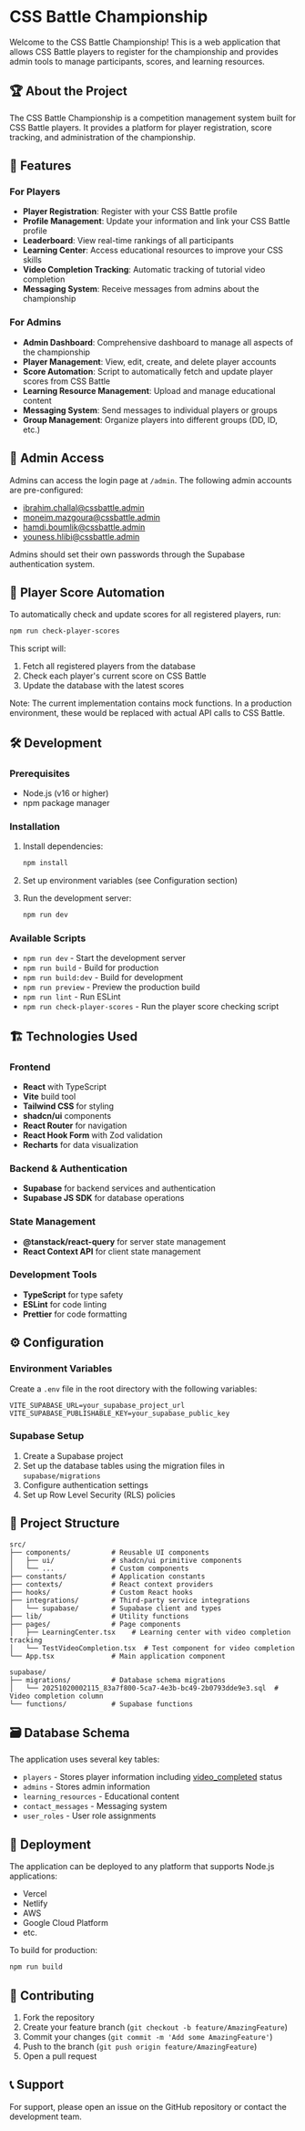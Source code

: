 # CSS Battle Championship

Welcome to the CSS Battle Championship! This is a web application that allows CSS Battle players to register for the championship and provides admin tools to manage participants, scores, and learning resources.

## 🏆 About the Project

The CSS Battle Championship is a competition management system built for CSS Battle players. It provides a platform for player registration, score tracking, and administration of the championship.

## 🌟 Features

### For Players
- **Player Registration**: Register with your CSS Battle profile
- **Profile Management**: Update your information and link your CSS Battle profile
- **Leaderboard**: View real-time rankings of all participants
- **Learning Center**: Access educational resources to improve your CSS skills
- **Video Completion Tracking**: Automatic tracking of tutorial video completion
- **Messaging System**: Receive messages from admins about the championship

### For Admins
- **Admin Dashboard**: Comprehensive dashboard to manage all aspects of the championship
- **Player Management**: View, edit, create, and delete player accounts
- **Score Automation**: Script to automatically fetch and update player scores from CSS Battle
- **Learning Resource Management**: Upload and manage educational content
- **Messaging System**: Send messages to individual players or groups
- **Group Management**: Organize players into different groups (DD, ID, etc.)

## 🔐 Admin Access

Admins can access the login page at `/admin`. The following admin accounts are pre-configured:
- ibrahim.challal@cssbattle.admin
- moneim.mazgoura@cssbattle.admin
- hamdi.boumlik@cssbattle.admin
- youness.hlibi@cssbattle.admin

Admins should set their own passwords through the Supabase authentication system.

## 🤖 Player Score Automation

To automatically check and update scores for all registered players, run:

```bash
npm run check-player-scores
```

This script will:
1. Fetch all registered players from the database
2. Check each player's current score on CSS Battle
3. Update the database with the latest scores

Note: The current implementation contains mock functions. In a production environment, these would be replaced with actual API calls to CSS Battle.

## 🛠️ Development

### Prerequisites
- Node.js (v16 or higher)
- npm package manager

### Installation

1. Install dependencies:
   ```bash
   npm install
   ```

2. Set up environment variables (see Configuration section)

3. Run the development server:
   ```bash
   npm run dev
   ```

### Available Scripts

- `npm run dev` - Start the development server
- `npm run build` - Build for production
- `npm run build:dev` - Build for development
- `npm run preview` - Preview the production build
- `npm run lint` - Run ESLint
- `npm run check-player-scores` - Run the player score checking script

## 🏗️ Technologies Used

### Frontend
- **React** with TypeScript
- **Vite** build tool
- **Tailwind CSS** for styling
- **shadcn/ui** components
- **React Router** for navigation
- **React Hook Form** with Zod validation
- **Recharts** for data visualization

### Backend & Authentication
- **Supabase** for backend services and authentication
- **Supabase JS SDK** for database operations

### State Management
- **@tanstack/react-query** for server state management
- **React Context API** for client state management

### Development Tools
- **TypeScript** for type safety
- **ESLint** for code linting
- **Prettier** for code formatting

## ⚙️ Configuration

### Environment Variables

Create a `.env` file in the root directory with the following variables:

```env
VITE_SUPABASE_URL=your_supabase_project_url
VITE_SUPABASE_PUBLISHABLE_KEY=your_supabase_public_key
```

### Supabase Setup

1. Create a Supabase project
2. Set up the database tables using the migration files in `supabase/migrations`
3. Configure authentication settings
4. Set up Row Level Security (RLS) policies

## 📁 Project Structure

```
src/
├── components/          # Reusable UI components
│   ├── ui/              # shadcn/ui primitive components
│   └── ...              # Custom components
├── constants/           # Application constants
├── contexts/            # React context providers
├── hooks/               # Custom React hooks
├── integrations/        # Third-party service integrations
│   └── supabase/        # Supabase client and types
├── lib/                 # Utility functions
├── pages/               # Page components
│   ├── LearningCenter.tsx    # Learning center with video completion tracking
│   └── TestVideoCompletion.tsx  # Test component for video completion
└── App.tsx              # Main application component

supabase/
├── migrations/          # Database schema migrations
│   └── 20251020002115_83a7f800-5ca7-4e3b-bc49-2b0793dde9e3.sql  # Video completion column
└── functions/           # Supabase functions
```

## 🗃️ Database Schema

The application uses several key tables:
- `players` - Stores player information including [video_completed](file:///d:/DONNEES/Telechargements/Nouveau%20dossier/cssbattle-stats/supabase/migrations/20251020002115_83a7f800-5ca7-4e3b-bc49-2b0793dde9e3.sql#L11-L11) status
- `admins` - Stores admin information
- `learning_resources` - Educational content
- `contact_messages` - Messaging system
- `user_roles` - User role assignments

## 🚀 Deployment

The application can be deployed to any platform that supports Node.js applications:
- Vercel
- Netlify
- AWS
- Google Cloud Platform
- etc.

To build for production:
```bash
npm run build
```

## 🤝 Contributing

1. Fork the repository
2. Create your feature branch (`git checkout -b feature/AmazingFeature`)
3. Commit your changes (`git commit -m 'Add some AmazingFeature'`)
4. Push to the branch (`git push origin feature/AmazingFeature`)
5. Open a pull request

## 📞 Support

For support, please open an issue on the GitHub repository or contact the development team.

